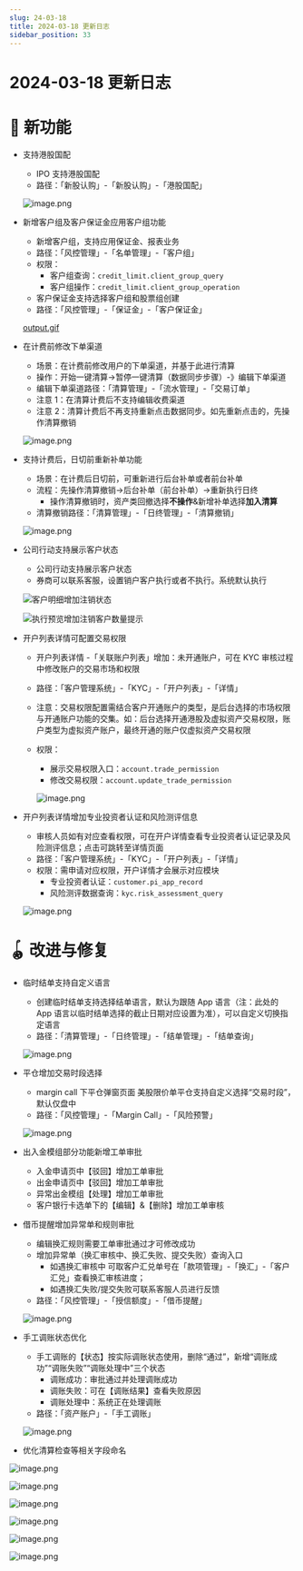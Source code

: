 ```yaml
---
slug: 24-03-18
title: 2024-03-18 更新日志
sidebar_position: 33
---
```



# 2024-03-18 更新日志


# 🎉 新功能

- 支持港股国配
    - IPO 支持港股国配
    - 路径：「新股认购」-「新股认购」-「港股国配」

    ![image.png](/assets/396937ad7a203d30c2f8dbe64a3b9a21.png)

- 新增客户组及客户保证金应用客户组功能
    - 新增客户组，支持应用保证金、报表业务
    - 路径：「风控管理」-「名单管理」-「客户组」
    - 权限：
        - 客户组查询：`credit_limit.client_group_query`
        - 客户组操作：`credit_limit.client_group_operation`
    - 客户保证金支持选择客户组和股票组创建
    - 路径：「风控管理」-「保证金」-「客户保证金」

    [output.gif](https://prod-files-secure.s3.us-west-2.amazonaws.com/1445bab0-c2cc-8114-afe4-000302ebb560/c99770d6-b573-447c-9412-12aa9aec7a87/output.gif?X-Amz-Algorithm=AWS4-HMAC-SHA256&X-Amz-Content-Sha256=UNSIGNED-PAYLOAD&X-Amz-Credential=ASIAZI2LB466VL626FUM%2F20250718%2Fus-west-2%2Fs3%2Faws4_request&X-Amz-Date=20250718T063338Z&X-Amz-Expires=3600&X-Amz-Security-Token=IQoJb3JpZ2luX2VjEG4aCXVzLXdlc3QtMiJGMEQCIC1wS7mVuYKuBua4zDGWjDlPV21s74YkElf44rBOqvuvAiAWftsDNeyHoice6HjfXuYq%2FGEOy9z16xQniZZup7wYWyqIBAiH%2F%2F%2F%2F%2F%2F%2F%2F%2F%2F8BEAAaDDYzNzQyMzE4MzgwNSIMdBzE9DHUIYmOPBlJKtwDoU5NcYgh0bqBk2F5nbGXgtI1Ttv%2BxHfm4vfnve9CBFzJwzhE45YDBvkVwZubwKW8jt1iLcwBDxDy0sM510fruAAFivQLMcu0uw2mtDp4k2EYfX%2FrHL1v%2FBJ7pah11J2Ngc396pPPnb62oap8j3uAG4HlQjzzhi95N42Sx0ESYw5hfgSzVN8TnsOkib7EKlpJtLhRil45q0dugDQib%2Fa9D5FzMWmbXhgD5bNBBumM3fd8595wfzVQIY7XTqEGi9ymyTKddPdvsZ11IO6fIPTVq3PJ4xmKBmtpveNf7kR%2F7g4r2lHgJU%2FKdBRALqp2KLonUJ75cgn8w4cIDPA3G7TcbZEU7fdHTZV9a9ZPlMN%2FBmav%2BZFyJZGTdZVIC9cFEDGKnKilqlinEGKK%2BdYQs2OP%2FXTrj4KqMPMb6wpi3u9ERjP7BQhph6YWZyWpx8TWiNPSDna4vRnXMZZ18Ki2qGFKOQpKz4UxWAAudKW9CmkzoZYxlXHNVmzmDfp6kdYWJdq5q4lX3kFW7kNX0Cq%2FG30%2BrJ8edHn8or434SV4owe%2Fn8zkxDawUZM0vs36ZttooVFD8NEH%2BQgOoANXdecsRB9h9kea7b6GwC%2BHVkqCxmbRvi%2FnHGO9dgLXLaOgI%2FUw67vnwwY6pgEAwsYeSRi1CoQdegX%2FtVLmUemOtboPdF5Hsr89de%2BZxkZThGuYXCqGPzqSw03mKKTrJcTTkoFKW8CNl5j7mNFgD%2FpdMmLP6XR7qfZUxgoPoMYU3IBbS4XNYa%2B%2FdPAc0LPlZZMZoMFdd%2FRU3kysR6agqxv8FyCmK7yZH2NFxUMEMVx31rLYE1xtwKQh6kQJxJ2PhUImBaoS0WEM4Bv2M6n4XrpkTwt0&X-Amz-Signature=b017ce009a7650144707d3971a0edf5c596fd26a1156fd470e91a608b06e4dfa&X-Amz-SignedHeaders=host&x-amz-checksum-mode=ENABLED&x-id=GetObject)

- 在计费前修改下单渠道
    - 场景：在计费前修改用户的下单渠道，并基于此进行清算
    - 操作：开始一键清算->暂停一键清算（数据同步步骤）-》编辑下单渠道
    - 编辑下单渠道路径：「清算管理」-「流水管理」-「交易订单」
    - 注意 1：在清算计费后不支持编辑收费渠道
    - 注意 2：清算计费后不再支持重新点击数据同步。如先重新点击的，先操作清算撤销

    ![image.png](/assets/f120a896fbaa20f8f1d15ea7aa4fc6c4.png)

- 支持计费后，日切前重新补单功能
    - 场景：在计费后日切前，可重新进行后台补单或者前台补单
    - 流程：先操作清算撤销->后台补单（前台补单）->重新执行日终
        - 操作清算撤销时，资产类回撤选择**不操作**&新增补单选择**加入清算**
    - 清算撤销路径：「清算管理」-「日终管理」-「清算撤销」

    ![image.png](/assets/b6c567fe140afa5ad0ca5c91e8ac38db.png)

- 公司行动支持展示客户状态
    - 公司行动支持展示客户状态
    - 券商可以联系客服，设置销户客户执行或者不执行。系统默认执行

    ![客户明细增加注销状态](/assets/1f2d2c9aae9ffc0366fdeea3961169b0.png)


    ![执行预览增加注销客户数量提示](/assets/12dba2c5207f28c7b3d779dcd131e58c.png)

- 开户列表详情可配置交易权限
    - 开户列表详情 -「关联账户列表」增加：未开通账户，可在 KYC 审核过程中修改账户的交易市场和权限
    - 路径：「客户管理系统」-「KYC」-「开户列表」-「详情」
    - 注意：交易权限配置需结合客户开通账户的类型，是后台选择的市场权限与开通账户功能的交集。如：后台选择开通港股及虚拟资产交易权限，账户类型为虚拟资产账户，最终开通的账户仅虚拟资产交易权限
    - 权限：
        - 展示交易权限入口：`account.trade_permission`
        - 修改交易权限：`account.update_trade_permission`

        ![image.png](/assets/fca953291e69a2307f71e9fa9a884ae2.png)

- 开户列表详情增加专业投资者认证和风险测评信息
    - 审核人员如有对应查看权限，可在开户详情查看专业投资者认证记录及风险测评信息；点击可跳转至详情页面
    - 路径：「客户管理系统」-「KYC」-「开户列表」-「详情」
    - 权限：需申请对应权限，开户详情才会展示对应模块
        - 专业投资者认证：`customer.pi_app_record`
        - 风险测评数据查询：`kyc.risk_assessment_query`

    ![image.png](/assets/9b846aa735712022371289a371e59bbe.png)


# 🪀 改进与修复

- 临时结单支持自定义语言
    - 创建临时结单支持选择结单语言，默认为跟随 App 语言（注：此处的 App 语言以临时结单选择的截止日期对应设置为准），可以自定义切换指定语言
    - 路径：「清算管理」-「日终管理」-「结单管理」-「结单查询」

    ![image.png](/assets/f3b21c75ff77b24419c7ba57ea8a55b0.png)

- 平仓增加交易时段选择
    - margin call 下平仓弹窗页面 美股限价单平仓支持自定义选择“交易时段”，默认仅盘中
    - 路径：「风控管理」-「Margin Call」-「风险预警」

    ![image.png](/assets/95306f3dd71e48fb0f15d324311cede5.png)

- 出入金模组部分功能新增工单审批
    - 入金申请页中【驳回】增加工单审批
    - 出金申请页中【驳回】增加工单审批
    - 异常出金模组【处理】增加工单审批
    - 客户银行卡选单下的【编辑】&【删除】增加工单审核
- 借币提醒增加异常单和规则审批
    - 编辑换汇规则需要工单审批通过才可修改成功
    - 增加异常单（换汇审核中、换汇失败、提交失败）查询入口
        - 如遇换汇审核中 可取客户汇兑单号在「款项管理」-「换汇」-「客户汇兑」查看换汇审核进度；
        - 如遇换汇失败/提交失败可联系客服人员进行反馈
    - 路径：「风控管理」-「授信额度」-「借币提醒」

    ![image.png](/assets/78b7a7d4ec75b41dcb012ff2e2e41634.png)

- 手工调账状态优化
    - 手工调账的【状态】按实际调账状态使用，删除“通过”，新增“调账成功”“调账失败”“调账处理中”三个状态
        - 调账成功：审批通过并处理调账成功
        - 调账失败：可在【调账结果】查看失败原因
        - 调账处理中：系统正在处理调账
    - 路径：「资产账户」-「手工调账」

    ![image.png](/assets/c579a1695de00f6e7ba2fed680c75678.png)

- 优化清算检查等相关字段命名

![image.png](/assets/6750a1c770adbc4a7cb14a8f8852f961.png)


![image.png](/assets/aa256b7399d782612e1736efb147bda7.png)


![image.png](/assets/bc3957118412f84a1896fd57c026679c.png)


![image.png](/assets/15b18f6fbda36fbb0c833e088f28ee0f.png)


![image.png](/assets/c986f98a2677e16ced6d0fa4429f107f.png)


![image.png](/assets/bb664513bf5f9514c22d7de9db7ea21a.png)

